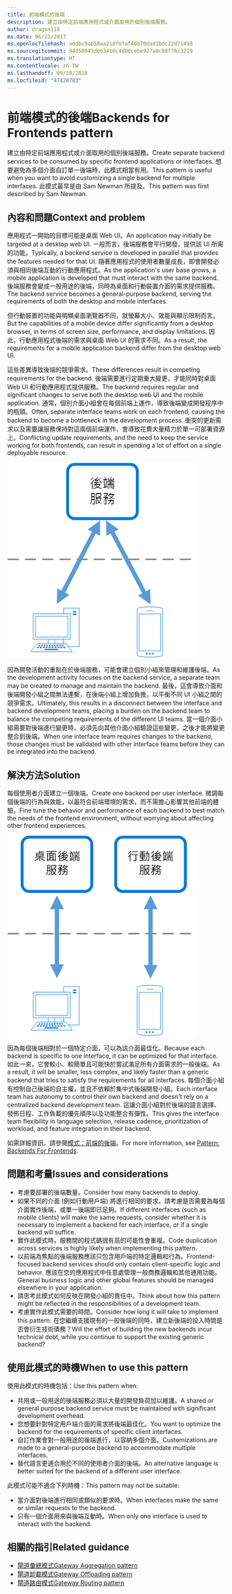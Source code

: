```yaml
---
title: 前端模式的後端
description: 建立由特定前端應用程式或介面取用的個別後端服務。
author: dragon119
ms.date: 06/23/2017
ms.openlocfilehash: a0dbc9ab58aa218f6faf40b70dad1bdc22d71458
ms.sourcegitcommit: 94d50043db63416c4d00cebe927a0c88f78c3219
ms.translationtype: HT
ms.contentlocale: zh-TW
ms.lasthandoff: 09/28/2018
ms.locfileid: "47428783"
---
```

# <a name="backends-for-frontends-pattern"></a><span data-ttu-id="942d9-103">前端模式的後端</span><span class="sxs-lookup"><span data-stu-id="942d9-103">Backends for Frontends pattern</span></span>

<span data-ttu-id="942d9-104">建立由特定前端應用程式或介面取用的個別後端服務。</span><span class="sxs-lookup"><span data-stu-id="942d9-104">Create separate backend services to be consumed by specific frontend applications or interfaces.</span></span> <span data-ttu-id="942d9-105">想要避免為多個介面自訂單一後端時，此模式相當有用。</span><span class="sxs-lookup"><span data-stu-id="942d9-105">This pattern is useful when you want to avoid customizing a single backend for multiple interfaces.</span></span> <span data-ttu-id="942d9-106">此模式最早是由 Sam Newman 所提及。</span><span class="sxs-lookup"><span data-stu-id="942d9-106">This pattern was first described by Sam Newman.</span></span>

## <a name="context-and-problem"></a><span data-ttu-id="942d9-107">內容和問題</span><span class="sxs-lookup"><span data-stu-id="942d9-107">Context and problem</span></span>

<span data-ttu-id="942d9-108">應用程式一開始的目標可能是桌面 Web UI。</span><span class="sxs-lookup"><span data-stu-id="942d9-108">An application may initially be targeted at a desktop web UI.</span></span> <span data-ttu-id="942d9-109">一般而言，後端服務會平行開發，提供該 UI 所需的功能。</span><span class="sxs-lookup"><span data-stu-id="942d9-109">Typically, a backend service is developed in parallel that provides the features needed for that UI.</span></span> <span data-ttu-id="942d9-110">隨著應用程式的使用者數量成長，即會開發必須與相同後端互動的行動應用程式。</span><span class="sxs-lookup"><span data-stu-id="942d9-110">As the application's user base grows, a mobile application is developed that must interact with the same backend.</span></span> <span data-ttu-id="942d9-111">後端服務會變成一般用途的後端，同時為桌面和行動裝置介面的需求提供服務。</span><span class="sxs-lookup"><span data-stu-id="942d9-111">The backend service becomes a general-purpose backend, serving the requirements of both the desktop and mobile interfaces.</span></span>

<span data-ttu-id="942d9-112">但行動裝置的功能與明顯桌面瀏覽器不同，就螢幕大小、效能與顯示限制而言。</span><span class="sxs-lookup"><span data-stu-id="942d9-112">But the capabilities of a mobile device differ significantly from a desktop browser, in terms of screen size, performance, and display limitations.</span></span> <span data-ttu-id="942d9-113">因此，行動應用程式後端的需求與桌面 Web UI 的需求不同。</span><span class="sxs-lookup"><span data-stu-id="942d9-113">As a result, the requirements for a mobile application backend differ from the desktop web UI.</span></span> 

<span data-ttu-id="942d9-114">這些差異導致後端的競爭需求。</span><span class="sxs-lookup"><span data-stu-id="942d9-114">These differences result in competing requirements for the backend.</span></span> <span data-ttu-id="942d9-115">後端需要進行定期重大變更，才能同時對桌面 Web UI 和行動應用程式提供服務。</span><span class="sxs-lookup"><span data-stu-id="942d9-115">The backend requires regular and significant changes to serve both the desktop web UI and the mobile application.</span></span> <span data-ttu-id="942d9-116">通常，個別介面小組會在每個前端上運作，導致後端變成開發程序中的瓶頸。</span><span class="sxs-lookup"><span data-stu-id="942d9-116">Often, separate interface teams work on each frontend, causing the backend to become a bottleneck in the development process.</span></span> <span data-ttu-id="942d9-117">衝突的更新需求以及需要讓服務保持對這兩個前端運作，會導致花費大量精力於單一可部署資源上。</span><span class="sxs-lookup"><span data-stu-id="942d9-117">Conflicting update requirements, and the need to keep the service working for both frontends, can result in spending a lot of effort on a single deployable resource.</span></span>

![](./_images/backend-for-frontend.png) 

<span data-ttu-id="942d9-118">因為開發活動的重點在於後端服務，可能會建立個別小組來管理和維護後端。</span><span class="sxs-lookup"><span data-stu-id="942d9-118">As the development activity focuses on the backend service, a separate team may be created to manage and maintain the backend.</span></span> <span data-ttu-id="942d9-119">最後，這會導致介面和後端開發小組之間無法連繫，在後端小組上增加負擔，以平衡不同 UI 小組之間的競爭需求。</span><span class="sxs-lookup"><span data-stu-id="942d9-119">Ultimately, this results in a disconnect between the interface and backend development teams, placing a burden on the backend team to balance the competing requirements of the different UI teams.</span></span> <span data-ttu-id="942d9-120">當一個介面小組需要對後端進行變更時，必須先向其他介面小組驗證這些變更，之後才能將變更整合到後端。</span><span class="sxs-lookup"><span data-stu-id="942d9-120">When one interface team requires changes to the backend, those changes must be validated with other interface teams before they can be integrated into the backend.</span></span> 

## <a name="solution"></a><span data-ttu-id="942d9-121">解決方法</span><span class="sxs-lookup"><span data-stu-id="942d9-121">Solution</span></span>

<span data-ttu-id="942d9-122">每個使用者介面建立一個後端。</span><span class="sxs-lookup"><span data-stu-id="942d9-122">Create one backend per user interface.</span></span> <span data-ttu-id="942d9-123">微調每個後端的行為與效能，以最符合前端環境的需求，而不需擔心影響其他前端的體驗。</span><span class="sxs-lookup"><span data-stu-id="942d9-123">Fine tune the behavior and performance of each backend to best match the needs of the frontend environment, without worrying about affecting other frontend experiences.</span></span>

![](./_images/backend-for-frontend-example.png) 

<span data-ttu-id="942d9-124">因為每個後端相對於一個特定介面，可以為該介面最佳化。</span><span class="sxs-lookup"><span data-stu-id="942d9-124">Because each backend is specific to one interface, it can be optimized for that interface.</span></span> <span data-ttu-id="942d9-125">如此一來，它會較小、較簡單且可能快於嘗試滿足所有介面需求的一般後端。</span><span class="sxs-lookup"><span data-stu-id="942d9-125">As a result, it will be smaller, less complex, and likely faster than a generic backend that tries to satisfy the requirements for all interfaces.</span></span> <span data-ttu-id="942d9-126">每個介面小組有控制自己後端的自主權，並且不依賴於集中式後端開發小組。</span><span class="sxs-lookup"><span data-stu-id="942d9-126">Each interface team has autonomy to control their own backend and doesn't rely on a centralized backend development team.</span></span> <span data-ttu-id="942d9-127">這讓介面小組對於後端的語言選擇、發佈日程、工作負載的優先順序以及功能整合有彈性。</span><span class="sxs-lookup"><span data-stu-id="942d9-127">This gives the interface team flexibility in language selection, release cadence, prioritization of workload, and feature integration in their backend.</span></span>

<span data-ttu-id="942d9-128">如需詳細資訊，請參閱[模式：前端的後端](https://samnewman.io/patterns/architectural/bff/)。</span><span class="sxs-lookup"><span data-stu-id="942d9-128">For more information, see [Pattern: Backends For Frontends](https://samnewman.io/patterns/architectural/bff/).</span></span>

## <a name="issues-and-considerations"></a><span data-ttu-id="942d9-129">問題和考量</span><span class="sxs-lookup"><span data-stu-id="942d9-129">Issues and considerations</span></span>

- <span data-ttu-id="942d9-130">考慮要部署的後端數量。</span><span class="sxs-lookup"><span data-stu-id="942d9-130">Consider how many backends to deploy.</span></span>
- <span data-ttu-id="942d9-131">如果不同的介面 (例如行動用戶端) 將進行相同的要求，請考慮是否需要為每個介面實作後端，或單一後端即已足夠。</span><span class="sxs-lookup"><span data-stu-id="942d9-131">If different interfaces (such as mobile clients) will make the same requests, consider whether it is necessary to implement a backend for each interface, or if a single backend will suffice.</span></span>
- <span data-ttu-id="942d9-132">實作此模式時，服務間的程式碼很有高的可能性會重複。</span><span class="sxs-lookup"><span data-stu-id="942d9-132">Code duplication across services is highly likely when implementing this pattern.</span></span>
- <span data-ttu-id="942d9-133">以前端為焦點的後端服務應該只包含用戶端的特定邏輯和行為。</span><span class="sxs-lookup"><span data-stu-id="942d9-133">Frontend-focused backend services should only contain client-specific logic and behavior.</span></span> <span data-ttu-id="942d9-134">應該在您的應用程式中任意處管理一般商務邏輯和其他通用功能。</span><span class="sxs-lookup"><span data-stu-id="942d9-134">General business logic and other global features should be managed elsewhere in your application.</span></span>
- <span data-ttu-id="942d9-135">請思考此模式如何反映在開發小組的責任中。</span><span class="sxs-lookup"><span data-stu-id="942d9-135">Think about how this pattern might be reflected in the responsibilities of a development team.</span></span>
- <span data-ttu-id="942d9-136">考慮實作此模式需要的時間。</span><span class="sxs-lookup"><span data-stu-id="942d9-136">Consider how long it will take to implement this pattern.</span></span> <span data-ttu-id="942d9-137">在您繼續支援現有的一般後端的同時，建立新後端的投入時間是否會衍生技術債務？</span><span class="sxs-lookup"><span data-stu-id="942d9-137">Will the effort of building the new backends incur technical debt, while you continue to support the existing generic backend?</span></span>

## <a name="when-to-use-this-pattern"></a><span data-ttu-id="942d9-138">使用此模式的時機</span><span class="sxs-lookup"><span data-stu-id="942d9-138">When to use this pattern</span></span>

<span data-ttu-id="942d9-139">使用此模式的時機包括：</span><span class="sxs-lookup"><span data-stu-id="942d9-139">Use this pattern when:</span></span>

- <span data-ttu-id="942d9-140">共用或一般用途的後端服務必須以大量的開發負荷加以維護。</span><span class="sxs-lookup"><span data-stu-id="942d9-140">A shared or general purpose backend service must be maintained with significant development overhead.</span></span>
- <span data-ttu-id="942d9-141">您想要針對特定用戶端介面的需求將後端最佳化。</span><span class="sxs-lookup"><span data-stu-id="942d9-141">You want to optimize the backend for the requirements of specific client interfaces.</span></span>
- <span data-ttu-id="942d9-142">自訂作業會對一般用途的後端進行，以容納多個介面。</span><span class="sxs-lookup"><span data-stu-id="942d9-142">Customizations are made to a general-purpose backend to accommodate multiple interfaces.</span></span>
- <span data-ttu-id="942d9-143">替代語言更適合用於不同的使用者介面的後端。</span><span class="sxs-lookup"><span data-stu-id="942d9-143">An alternative language is better suited for the backend of a different user interface.</span></span>

<span data-ttu-id="942d9-144">此模式可能不適合下列時機：</span><span class="sxs-lookup"><span data-stu-id="942d9-144">This pattern may not be suitable:</span></span>

- <span data-ttu-id="942d9-145">當介面對後端進行相同或類似的要求時。</span><span class="sxs-lookup"><span data-stu-id="942d9-145">When interfaces make the same or similar requests to the backend.</span></span>
- <span data-ttu-id="942d9-146">只有一個介面用來與後端互動時。</span><span class="sxs-lookup"><span data-stu-id="942d9-146">When only one interface is used to interact with the backend.</span></span>

## <a name="related-guidance"></a><span data-ttu-id="942d9-147">相關的指引</span><span class="sxs-lookup"><span data-stu-id="942d9-147">Related guidance</span></span>

- [<span data-ttu-id="942d9-148">閘道彙總模式</span><span class="sxs-lookup"><span data-stu-id="942d9-148">Gateway Aggregation pattern</span></span>](./gateway-aggregation.md)
- [<span data-ttu-id="942d9-149">閘道卸載模式</span><span class="sxs-lookup"><span data-stu-id="942d9-149">Gateway Offloading pattern</span></span>](./gateway-offloading.md)
- [<span data-ttu-id="942d9-150">閘道路由模式</span><span class="sxs-lookup"><span data-stu-id="942d9-150">Gateway Routing pattern</span></span>](./gateway-routing.md)


